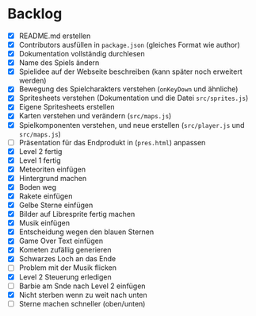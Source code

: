 # Backlog

- [x] README.md erstellen
- [x] Contributors ausfüllen in `package.json` (gleiches Format wie author)
- [x] Dokumentation vollständig durchlesen
- [x] Name des Spiels ändern
- [x] Spielidee auf der Webseite beschreiben (kann später noch erweitert werden)
- [x] Bewegung des Spielcharakters verstehen (`onKeyDown` und ähnliche)
- [x] Spritesheets verstehen (Dokumentation und die Datei `src/sprites.js`)
- [x] Eigene Spritesheets erstellen
- [x] Karten verstehen und verändern (`src/maps.js`)
- [x] Spielkomponenten verstehen, und neue erstellen (`src/player.js` und
      `src/maps.js`)
- [ ] Präsentation für das Endprodukt in (`pres.html`) anpassen
- [x] Level 2 fertig
- [x] Level 1 fertig
- [x] Meteoriten einfügen
- [x] Hintergrund machen
- [x] Boden weg
- [x] Rakete einfügen
- [x] Gelbe Sterne einfügen
- [x] Bilder auf Libresprite fertig machen
- [x] Musik einfügen
- [x] Entscheidung wegen den blauen Sternen
- [x] Game Over Text einfügen
- [x] Kometen zufällig generieren
- [x] Schwarzes Loch an das Ende
- [ ] Problem mit der Musik flicken
- [x] Level 2 Steuerung erledigen
- [ ] Barbie am Snde nach Level 2 einfügen
- [x] Nicht sterben wenn zu weit nach unten
- [ ] Sterne machen schneller (oben/unten)
